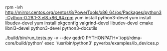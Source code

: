 rpm -ivh http://mirror.centos.org/centos/8/PowerTools/x86_64/os/Packages/python3-Cython-0.28.1-3.el8.x86_64.rpm
yum install python3-devel
yum install libudev-devel
yum install pkgconfig valgrind-devel libudev-devel cmake libnl3-devel python3-devel python3-docutils

 ./build/bin/run_tests.py -v --dev qedr0
PYTHONPATH='/opt/rdma-core/build/python' exec '/usr/bin/python3' pyverbs/examples/ib_devices.p

